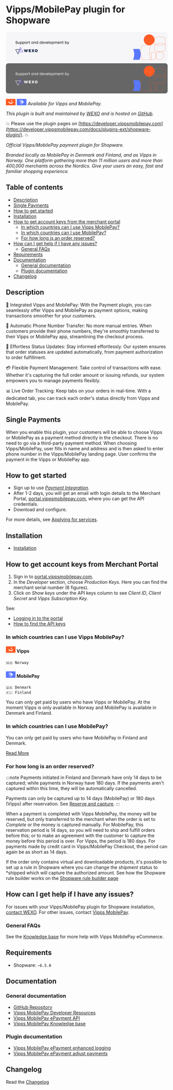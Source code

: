 <!-- START_METADATA
---
title: "Vipps/MobilePay for Shopware plugin"
sidebar_position: 1
description: Provide Vipps and MobilePay payments for Shopware.
pagination_next: null
pagination_prev: null
---
END_METADATA -->

# Vipps/MobilePay plugin for Shopware

![Support and development by WEXO ](./docs/images/wexo.svg#gh-light-mode-only)![Support and development by WEXO](./docs/images/wexo_dark.svg#gh-dark-mode-only)

![Vipps](./docs/images/vipps.png) ![MobilePay](./docs/images/mp.png) *Available for Vipps and MobilePay.*

*This plugin is built and maintained by [WEXO](https://www.wexo.dk/) and is hosted on [GitHub](https://github.com/vippsas/shopware-plugin).*


<!-- START_COMMENT -->
💥 Please use the plugin pages on [https://developer.vippsmobilepay.com](https://developer.vippsmobilepay.com/docs/plugins-ext/shopware-plugin/). 💥
<!-- END_COMMENT -->

*Official Vipps/MobilePay payment plugin for Shopware.*

*Branded locally as MobilePay in Denmark and Finland, and as Vipps in Norway. One platform gathering more than 11 million users and more than 400,000 merchants across the Nordics. Give your users an easy, fast and familiar shopping experience.*

<!-- START_COMMENT -->
## Table of contents

- [Description](#description)
- [Single Payments](#single-payments)
- [How to get started](#how-to-get-started)
- [Installation](#installation)
- [How to get account keys from the merchant portal](#how-to-get-account-keys-from-merchant-portal)
  - [In which countries can I use Vipps MobilePay?](#in-which-countries-can-i-use-vipps-mobilepay)
  - [In which countries can I use MobilePay?](#in-which-countries-can-i-use-mobilepay)
  - [For how long is an order reserved?](#for-how-long-is-an-order-reserved)
- [How can I get help if I have any issues?](#how-can-i-get-help-if-i-have-any-issues)
  - [General FAQs](#general-faqs)
- [Requirements](#requirements)
- [Documentation](#documentation)
  - [General documentation](#general-documentation)
  - [Plugin documentation](#plugin-documentation)
- [Changelog](#changelog)
<!-- END_COMMENT -->

## Description

🌟 Integrated Vipps and MobilePay: With the Payment plugin, you can seamlessly offer Vipps and MobilePay as payment options, making transactions smoother for your customers.

📱 Automatic Phone Number Transfer: No more manual entries. When customers provide their phone numbers, they're smoothly transferred to their Vipps or MobilePay app, streamlining the checkout process.

🔄 Effortless Status Updates: Stay informed effortlessly. Our system ensures that order statuses are updated automatically, from payment authorization to order fulfillment.

💳 Flexible Payment Management: Take control of transactions with ease. Whether it's capturing the full order amount or issuing refunds, our system empowers you to manage payments flexibly.

📊 Live Order Tracking: Keep tabs on your orders in real-time. With a dedicated tab, you can track each order's status directly from Vipps and MobilePay.

## Single Payments

When you enable this plugin, your customers will be able to choose Vipps or MobilePay as a payment method directly in the checkout. There is no need to go via a third-party payment method. When choosing Vipps/MobilePay, user fills in name and address and is then asked to enter phone number in the Vipps/MobilePay landing page. User confirms the payment in the Vipps or MobilePay app.

## How to get started

- Sign up to use [*Payment Integration*](https://vippsmobilepay.com/online/payment-integration).
- After 1-2 days, you will get an email with login details to the Merchant Portal, [portal.vippsmobilepay.com](https://portal.vippsmobilepay.com/), where you can get the API credentials.
- Download and configure.

For more details, see [Applying for services](https://developer.vippsmobilepay.com/docs/knowledge-base/applying-for-services/).

## Installation

- [Installation](./docs/configure.md)

## How to get account keys from Merchant Portal

1. Sign in to [portal.vippsmobilepay.com](https://portal.vippsmobilepay.com/).
2. In the *Developer* section, choose *Production Keys*. Here you can find the merchant serial number (6 figures).
3. Click on *Show keys* under the API keys column to see *Client ID*, *Client Secret* and *Vipps Subscription Key*.

See:

- [Logging in to the portal](https://developer.vippsmobilepay.com/docs/developer-resources/portal)
- [How to find the API keys](https://developer.vippsmobilepay.com/docs/developer-resources/portal#how-to-find-the-api-keys)

### In which countries can I use Vipps MobilePay?

#### ![Vipps](./docs/images/vipps.png) Vipps

    🇳🇴 Norway

#### ![MobilePay](./docs/images/mp.png) MobilePay

    🇩🇰 Denmark
    🇫🇮 Finland

You can only get paid by users who have Vipps or MobilePay. At the moment Vipps is only available in Norway and MobilePay is available in Denmark and Finland.

### In which countries can I use MobilePay?

You can only get paid by users who have MobilePay in Finland and Denmark. 

<!-- START_COMMENT -->
[Read More](https://developer.vippsmobilepay.com/docs/plugins-ext/shopware/#in-which-countries-can-i-use-mobilepay:~:text=You%20can%20only%20get%20paid%20by%20users%20who%20have%20MobilePay.%20At%20the%20moment%20plugin%20is%20only%20supporting%20MobilePay%20users%20in%20Finland.%20Support%20for%20MobilePay%20in%20Denmark%20coming%20later%20in%20Q1%202024.)
<!-- END_COMMENT -->

### For how long is an order reserved?


:::note
Payments initiated in Finland and Denmark have only 14 days to be captured; while
payments in Norway have 180 days.
If the payments aren't captured within this time, they will be automatically cancelled.

Payments can only be captured up to 14 days (MobilePay) or 180 days (Vipps) after reservation.
See [Reserve and capture](https://developer.vippsmobilepay.com/docs/knowledge-base/reserve-and-capture/).
:::


When a payment is completed with Vipps MobilePay, the money will be reserved, but only transferred to the merchant when the order is set to *Complete* or the money is captured manually. For MobilePay, this reservation period is 14 days, so you will need to ship and fulfill orders before this; or to make an agreement with the customer to capture the money before this period is over. For Vipps, the period is 180 days. For payments made by credit card in Vipps/MobilePay Checkout, the period can again be as short as 14 days.

If the order only contains virtual and downloadable products, it's possible to set up a rule in Shopware where you can change the shipment status to *shipped which will capture the authorized amount. See how the Shopware rule builder works on the [Shopware rule builder page](https://docs.shopware.com/en/shopware-6-en/settings/rules)

## How can I get help if I have any issues?

For issues with your Vipps/MobilePay plugin for Shopware installation, [contact WEXO](https://www.wexo.dk/kontakt). For other issues, contact [Vipps MobilePay](https://developer.vippsmobilepay.com/docs/contact/).

### General FAQs

See the
[Knowledge base](https://developer.vippsmobilepay.com/docs/knowledge-base/)
for more help with Vipps MobilePay eCommerce.

## Requirements

- Shopware: ```~6.5.0```

## Documentation

### General documentation

- [GitHub Repository](https://github.com/vippsas/shopware-plugin)
- [Vipps MobilePay Developer Resources](https://developer.vippsmobilepay.com/)
- [Vipps MobilePay ePayment API](https://developer.vippsmobilepay.com/docs/APIs/epayment-api/)
- [Vipps MobilePay Knowledge base](https://developer.vippsmobilepay.com/docs/knowledge-base/)

### Plugin documentation

- [Vipps MobilePay ePayment enhanced logging](./docs/enhanced_logging.md)
- [Vipps MobilePay ePayment adjust payments](./docs/adjust_payments.md)

## Changelog

Read the [Changelog](CHANGELOG.md)
